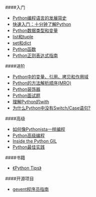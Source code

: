 ####入门
* [ Python编程语言的发展简史](http://www.15yan.com/story/1JKTBQvVk5e/)
* [快速入门：十分钟了解Python](http://blog.jobbole.com/43922/)
* [Python数据类型和变量](http://www.liaoxuefeng.com/wiki/0014316089557264a6b348958f449949df42a6d3a2e542c000/001431658624177ea4f8fcb06bc4d0e8aab2fd7aa65dd95000)
* [list和tuple](www.liaoxuefeng.com/wiki/0014316089557264a6b348958f449949df42a6d3a2e542c000/0014316724772904521142196b74a3f8abf93d8e97c6ee6000)
* [set和dict](www.liaoxuefeng.com/wiki/0014316089557264a6b348958f449949df42a6d3a2e542c000/00143167793538255adf33371774853a0ef943280573f4d000)
* [Python函数](http://www.cnblogs.com/vamei/archive/2012/06/01/2529500.html)
* [Python正则表达式指南](http://www.cnblogs.com/huxi/archive/2010/07/04/1771073.html)

####进阶
* [Python中的变量、引用、拷贝和作用域](http://xianglong.me/article/python-variable-quote-copy-and-scope/)
* [Python的方法解析顺序(MRO)](http://hanjianwei.com/2013/07/25/python-mro/)
* [Python装饰器](http://www.cnblogs.com/vamei/archive/2013/02/16/2820212.html)
* [Python面试题](http://xiaocong.github.io/blog/2013/06/16/python-interview-question-and-answer/)
* [理解Python的with](http://www.361way.com/python-with/3697.html)
* [为什么Python中没有Switch/Case语句?](http://python.jobbole.com/82008/)

####高级
* [如何像Pythonista一样编程](http://xianglong.me/article/how-to-code-like-a-pythonista-idiomatic-python/)
* [Python高级编程](http://dongweiming.github.io/Expert-Python/#1)
* [Inside the Python GIL](http://www.dabeaz.com/python/GIL.pdf)
* [Python最佳实践](http://docs.python-guide.org/en/latest/)

####书籍
* [《Python Tips》](http://book.pythontips.com/en/latest/index.html)

####开源项目
* [gevent程序员指南](http://xlambda.com/gevent-tutorial/)


